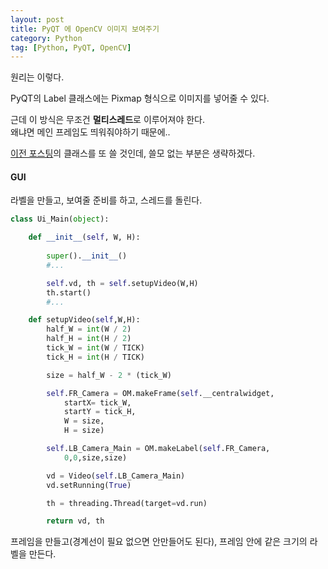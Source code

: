 ```yaml
---
layout: post
title: PyQT 에 OpenCV 이미지 보여주기
category: Python
tag: [Python, PyQT, OpenCV]  
---
```


원리는 이렇다.  

PyQT의 Label 클래스에는 Pixmap 형식으로 이미지를 넣어줄 수 있다.  

근데 이 방식은 무조건 **멀티스레드**로 이루어져야 한다.  
왜냐면 메인 프레임도 띄워줘야하기 때문에..  

[이전 포스팅](https://ukcastle.github.io/python/2021/03/25/PyQT/)의 클래스를 또 쓸 것인데, 쓸모 없는 부분은 생략하겠다.  

#### GUI

라벨을 만들고, 보여줄 준비를 하고, 스레드를 돌린다.

```python
class Ui_Main(object):

    def __init__(self, W, H):
        
        super().__init__()
        #...

        self.vd, th = self.setupVideo(W,H)
        th.start()
        #...

    def setupVideo(self,W,H):
        half_W = int(W / 2)
        half_H = int(H / 2)
        tick_W = int(W / TICK)
        tick_H = int(H / TICK)

        size = half_W - 2 * (tick_W)

        self.FR_Camera = OM.makeFrame(self.__centralwidget,
            startX= tick_W,
            startY = tick_H,
            W = size,
            H = size)

        self.LB_Camera_Main = OM.makeLabel(self.FR_Camera,
            0,0,size,size)

        vd = Video(self.LB_Camera_Main)
        vd.setRunning(True)

        th = threading.Thread(target=vd.run)

        return vd, th

```

프레임을 만들고(경계선이 필요 없으면 안만들어도 된다), 프레임 안에 같은 크기의 라벨을 만든다.  